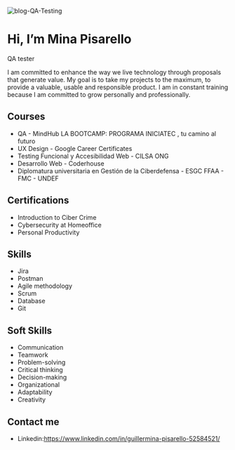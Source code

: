 ![blog-QA-Testing](https://github.com/MinaPisarello/MinaPisarello/assets/106481489/db59161e-7aad-41f8-b110-a0190f5b213c)


# Hi, I’m Mina Pisarello 

 QA tester 

 
I am committed to enhance the way we live technology through proposals that generate value. My goal is to take my projects to the maximum, to provide a valuable, usable and responsible product. I am in constant training because I am committed to grow personally and professionally.




## Courses
- QA - MindHub LA BOOTCAMP: PROGRAMA INICIATEC , tu camino al futuro
- UX Design - Google Career Certificates 
- Testing Funcional y Accesibilidad Web -  CILSA ONG
- Desarrollo Web - Coderhouse
- Diplomatura universitaria en Gestión de la Ciberdefensa - ESGC FFAA - FMC - UNDEF



## Certifications
- Introduction to Ciber Crime
- Cybersecurity at Homeoffice
- Personal Productivity


## Skills
- Jira
- Postman
- Agile methodology
- Scrum
- Database
- Git

## Soft Skills
- Communication
- Teamwork
- Problem-solving
- Critical thinking
- Decision-making
- Organizational
- Adaptability
- Creativity



## Contact me
- Linkedin:https://www.linkedin.com/in/guillermina-pisarello-52584521/
